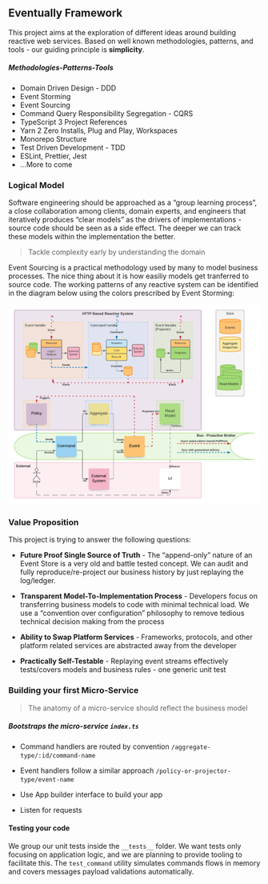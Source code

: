 ## Eventually Framework

This project aims at the exploration of different ideas around building reactive web services. Based on well known methodologies, patterns, and tools - our guiding principle is **simplicity**.

##### Methodologies-Patterns-Tools

- Domain Driven Design - DDD
- Event Storming
- Event Sourcing
- Command Query Responsibility Segregation - CQRS
- TypeScript 3 Project References
- Yarn 2 Zero Installs, Plug and Play, Workspaces
- Monorepo Structure
- Test Driven Development - TDD
- ESLint, Prettier, Jest
- ...More to come

### Logical Model

Software engineering should be approached as a “group learning process”, a close collaboration among clients, domain experts, and engineers that iteratively produces “clear models” as the drivers of implementations - source code should be seen as a side effect. The deeper we can track these models within the implementation the better.

> Tackle complexity early by understanding the domain

Event Sourcing is a practical methodology used by many to model business processes. The nice thing about it is how easiliy models get tranferred to source code. The working patterns of any reactive system can be identified in the diagram below using the colors prescribed by Event Storming:

![Logical Model](./assets/flow.png)

### Value Proposition

This project is trying to answer the following questions:

- **Future Proof Single Source of Truth** - The “append-only” nature of an Event Store is a very old and battle tested concept. We can audit and fully reproduce/re-project our business history by just replaying the log/ledger.

- **Transparent Model-To-Implementation Process** - Developers focus on transferring business models to code with minimal technical load. We use a “convention over configuration” philosophy to remove tedious technical decision making from the process

- **Ability to Swap Platform Services** - Frameworks, protocols, and other platform related services are abstracted away from the developer

- **Practically Self-Testable** - Replaying event streams effectively tests/covers models and business rules - one generic unit test

### Building your first Micro-Service

> The anatomy of a micro-service should reflect the business model

##### Bootstraps the micro-service `index.ts`

- Command handlers are routed by convention `/aggregate-type/:id/command-name`

- Event handlers follow a similar approach `/policy-or-projector-type/event-name`

- Use App builder interface to build your app

- Listen for requests

#### Testing your code

We group our unit tests inside the `__tests__` folder. We want tests only focusing on application logic, and we are planning to provide tooling to facilitate this. The `test_command` utility simulates commands flows in memory and covers messages payload validations automatically.
